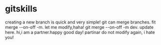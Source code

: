 # gitskills
creating a new branch is quick and very simple!
git can merge branches.
fit merge --on-off -m.
let me modify,haha!
git merge --on-off -m dev.
update here.
hi,i am a partner.happy good day!
partinar do not modify again, i hate you!
